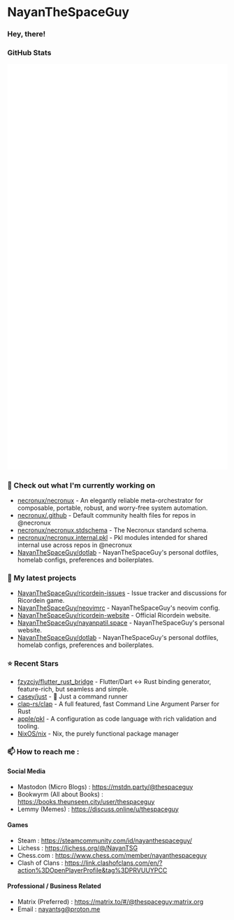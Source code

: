 # NayanTheSpaceGuy

### **Hey, there!**

### GitHub Stats

<p align="left"><img src="https://raw.githubusercontent.com/NayanTheSpaceGuy/NayanTheSpaceGuy/main/github-metrics.svg" /></p>

### 👷 Check out what I'm currently working on

- [necronux/necronux](https://github.com/necronux/necronux) - An elegantly reliable meta-orchestrator for composable, portable, robust, and worry-free system automation.
- [necronux/.github](https://github.com/necronux/.github) - Default community health files for repos in @necronux
- [necronux/necronux.stdschema](https://github.com/necronux/necronux.stdschema) - The Necronux standard schema.
- [necronux/necronux.internal.pkl](https://github.com/necronux/necronux.internal.pkl) - Pkl modules intended for shared internal use across repos in @necronux
- [NayanTheSpaceGuy/dotlab](https://github.com/NayanTheSpaceGuy/dotlab) - NayanTheSpaceGuy&#39;s personal dotfiles, homelab configs, preferences and boilerplates.
### 🌱 My latest projects

- [NayanTheSpaceGuy/ricordein-issues](https://github.com/NayanTheSpaceGuy/ricordein-issues) - Issue tracker and discussions for Ricordein game.
- [NayanTheSpaceGuy/neovimrc](https://github.com/NayanTheSpaceGuy/neovimrc) - NayanTheSpaceGuy&#39;s neovim config.
- [NayanTheSpaceGuy/ricordein-website](https://github.com/NayanTheSpaceGuy/ricordein-website) - Official Ricordein website.
- [NayanTheSpaceGuy/nayanpatil.space](https://github.com/NayanTheSpaceGuy/nayanpatil.space) - NayanTheSpaceGuy&#39;s personal website.
- [NayanTheSpaceGuy/dotlab](https://github.com/NayanTheSpaceGuy/dotlab) - NayanTheSpaceGuy&#39;s personal dotfiles, homelab configs, preferences and boilerplates.
### ⭐ Recent Stars

- [fzyzcjy/flutter_rust_bridge](https://github.com/fzyzcjy/flutter_rust_bridge) - Flutter/Dart &lt;-&gt; Rust binding generator, feature-rich, but seamless and simple.
- [casey/just](https://github.com/casey/just) - 🤖 Just a command runner
- [clap-rs/clap](https://github.com/clap-rs/clap) - A full featured, fast Command Line Argument Parser for Rust
- [apple/pkl](https://github.com/apple/pkl) - A configuration as code language with rich validation and tooling.
- [NixOS/nix](https://github.com/NixOS/nix) - Nix, the purely functional package manager
### 📫 How to reach me :
#### Social Media
  - Mastodon (Micro Blogs)  : <https://mstdn.party/@thespaceguy>
  - Bookwyrm (All about Books)  : <https://books.theunseen.city/user/thespaceguy>
  - Lemmy (Memes)   : <https://discuss.online/u/thespaceguy>
#### Games
  - Steam   : <https://steamcommunity.com/id/nayanthespaceguy/>
  - Lichess   : <https://lichess.org/@/NayanTSG>
  - Chess.com   : <https://www.chess.com/member/nayanthespaceguy>
  - Clash of Clans   : <https://link.clashofclans.com/en/?action%3DOpenPlayerProfile&tag%3DPRVUUYPCC>
#### Professional / Business Related
  - Matrix (Preferred)  : <https://matrix.to/#/@thespaceguy:matrix.org>
  - Email   : nayantsg@proton.me
